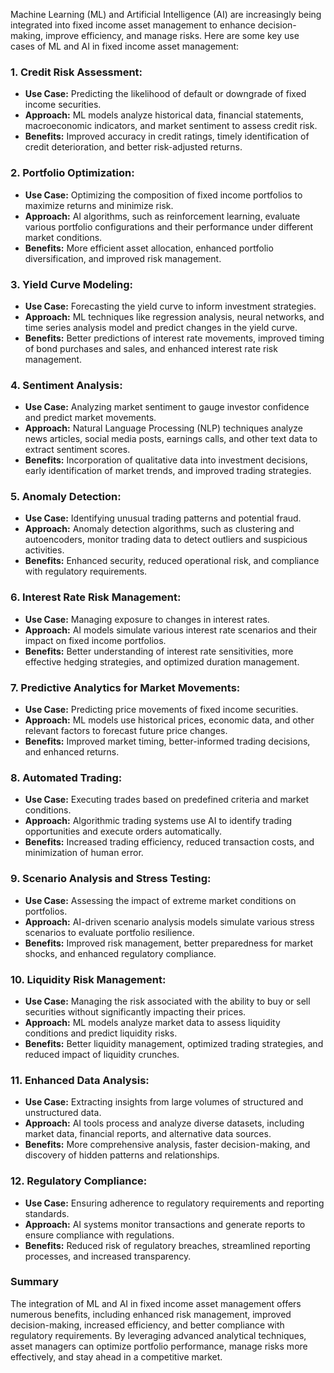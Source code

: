 Machine Learning (ML) and Artificial Intelligence (AI) are increasingly being integrated into fixed income asset management to enhance decision-making, improve efficiency, and manage risks. Here are some key use cases of ML and AI in fixed income asset management:

### 1. **Credit Risk Assessment:**
   - **Use Case:** Predicting the likelihood of default or downgrade of fixed income securities.
   - **Approach:** ML models analyze historical data, financial statements, macroeconomic indicators, and market sentiment to assess credit risk.
   - **Benefits:** Improved accuracy in credit ratings, timely identification of credit deterioration, and better risk-adjusted returns.

### 2. **Portfolio Optimization:**
   - **Use Case:** Optimizing the composition of fixed income portfolios to maximize returns and minimize risk.
   - **Approach:** AI algorithms, such as reinforcement learning, evaluate various portfolio configurations and their performance under different market conditions.
   - **Benefits:** More efficient asset allocation, enhanced portfolio diversification, and improved risk management.

### 3. **Yield Curve Modeling:**
   - **Use Case:** Forecasting the yield curve to inform investment strategies.
   - **Approach:** ML techniques like regression analysis, neural networks, and time series analysis model and predict changes in the yield curve.
   - **Benefits:** Better predictions of interest rate movements, improved timing of bond purchases and sales, and enhanced interest rate risk management.

### 4. **Sentiment Analysis:**
   - **Use Case:** Analyzing market sentiment to gauge investor confidence and predict market movements.
   - **Approach:** Natural Language Processing (NLP) techniques analyze news articles, social media posts, earnings calls, and other text data to extract sentiment scores.
   - **Benefits:** Incorporation of qualitative data into investment decisions, early identification of market trends, and improved trading strategies.

### 5. **Anomaly Detection:**
   - **Use Case:** Identifying unusual trading patterns and potential fraud.
   - **Approach:** Anomaly detection algorithms, such as clustering and autoencoders, monitor trading data to detect outliers and suspicious activities.
   - **Benefits:** Enhanced security, reduced operational risk, and compliance with regulatory requirements.

### 6. **Interest Rate Risk Management:**
   - **Use Case:** Managing exposure to changes in interest rates.
   - **Approach:** AI models simulate various interest rate scenarios and their impact on fixed income portfolios.
   - **Benefits:** Better understanding of interest rate sensitivities, more effective hedging strategies, and optimized duration management.

### 7. **Predictive Analytics for Market Movements:**
   - **Use Case:** Predicting price movements of fixed income securities.
   - **Approach:** ML models use historical prices, economic data, and other relevant factors to forecast future price changes.
   - **Benefits:** Improved market timing, better-informed trading decisions, and enhanced returns.

### 8. **Automated Trading:**
   - **Use Case:** Executing trades based on predefined criteria and market conditions.
   - **Approach:** Algorithmic trading systems use AI to identify trading opportunities and execute orders automatically.
   - **Benefits:** Increased trading efficiency, reduced transaction costs, and minimization of human error.

### 9. **Scenario Analysis and Stress Testing:**
   - **Use Case:** Assessing the impact of extreme market conditions on portfolios.
   - **Approach:** AI-driven scenario analysis models simulate various stress scenarios to evaluate portfolio resilience.
   - **Benefits:** Improved risk management, better preparedness for market shocks, and enhanced regulatory compliance.

### 10. **Liquidity Risk Management:**
   - **Use Case:** Managing the risk associated with the ability to buy or sell securities without significantly impacting their prices.
   - **Approach:** ML models analyze market data to assess liquidity conditions and predict liquidity risks.
   - **Benefits:** Better liquidity management, optimized trading strategies, and reduced impact of liquidity crunches.

### 11. **Enhanced Data Analysis:**
   - **Use Case:** Extracting insights from large volumes of structured and unstructured data.
   - **Approach:** AI tools process and analyze diverse datasets, including market data, financial reports, and alternative data sources.
   - **Benefits:** More comprehensive analysis, faster decision-making, and discovery of hidden patterns and relationships.

### 12. **Regulatory Compliance:**
   - **Use Case:** Ensuring adherence to regulatory requirements and reporting standards.
   - **Approach:** AI systems monitor transactions and generate reports to ensure compliance with regulations.
   - **Benefits:** Reduced risk of regulatory breaches, streamlined reporting processes, and increased transparency.

### Summary

The integration of ML and AI in fixed income asset management offers numerous benefits, including enhanced risk management, improved decision-making, increased efficiency, and better compliance with regulatory requirements. By leveraging advanced analytical techniques, asset managers can optimize portfolio performance, manage risks more effectively, and stay ahead in a competitive market.
